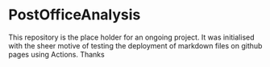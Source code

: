 # PostOfficeAnalysis
This repository is the place holder for an ongoing project.
It was initialised with the sheer motive of testing the deployment of markdown files on github pages using Actions.
Thanks
